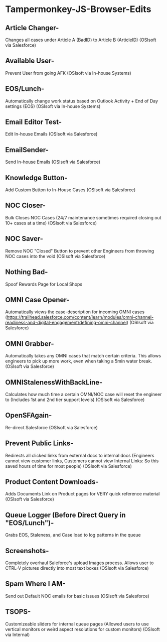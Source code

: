 # Tampermonkey-JS-Browser-Edits

## Article Changer-
Changes all cases under Article A (BadID) to Article B (ArticleID) (OSIsoft via Salesforce)

## Available User-

Prevent User from going AFK (OSIsoft via In-house Systems)

## EOS/Lunch-

Automatically change work status based on Outlook Activity + End of Day settings (EOS) (OSIsoft via In-house Systems)

## Email Editor Test-

Edit In-house Emails (OSIsoft via Salesforce)

## EmailSender-

Send In-house Emails (OSIsoft via Salesforce)

## Knowledge Button-

Add Custom Button to In-House Cases (OSIsoft via Salesforce) 

## NOC Closer-

Bulk Closes NOC Cases (24/7 maintenance sometimes required closing out 10+ cases at a time) (OSIsoft via Salesforce)

## NOC Saver-

Remove NOC "Closed" Button to prevent other Engineers from throwing NOC cases into the void (OSIsoft via Salesforce)

## Nothing Bad-

Spoof Rewards Page for Local Shops 

## OMNI Case Opener-

Automatically views the case-description for incoming OMNI cases (https://trailhead.salesforce.com/content/learn/modules/omni-channel-readiness-and-digital-engagement/defining-omni-channel) (OSIsoft via Salesforce)

## OMNI Grabber-

Automatically takes any OMNI cases that match certain criteria. This allows engineers to pick up more work, even when taking a 5min water break. (OSIsoft via Salesforce)

## OMNIStalenessWithBackLine-

Calculates how much time a certain OMNI/NOC case will reset the engineer to (Includes 1st and 2nd tier support levels) (OSIsoft via Salesforce)

## OpenSFAgain-

Re-direct Salesforce (OSIsoft via Salesforce)

## Prevent Public Links-

Redirects all clicked links from external docs to internal docs (Engineers cannot view customer links, Customers cannot view Internal Links: So this saved hours of time for most people) (OSIsoft via Salesforce)

## Product Content Downloads-

Adds Documents Link on Product pages for VERY quick reference material (OSIsoft via Salesforce)

## Queue Logger (Before Direct Query in "EOS/Lunch")-

Grabs EOS, Staleness, and Case load to log patterns in the queue

## Screenshots-

Completely overhaul Saleforce's upload Images process. Allows user to CTRL-V pictures directly into most text boxes (OSIsoft via Salesforce)

## Spam Where I AM-

Send out Default NOC emails for basic issues (OSIsoft via Salesforce)

## TSOPS-
Customizeable sliders for internal queue pages (Allowed users to use vertical monitors or weird aspect resolutions for custom monitors) (OSIsoft via Internal)
